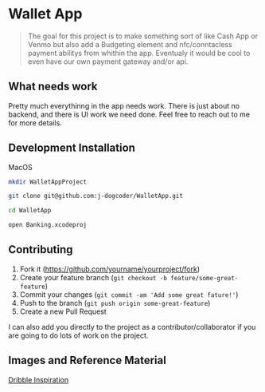 # Wallet App
> The goal for this project is to make something sort of like Cash App or Venmo but also add a Budgeting element and nfc/conntacless payment abilitys from whithin the app. Eventualy it would be cool to even have our own payment gateway and/or api.

## What needs work
Pretty much everythinng in the app needs work. There is just about no backend, and there is UI work we need done. Feel free to reach out to me for more details.

## Development Installation

MacOS

```sh
mkdir WalletAppProject
```

```sh
git clone git@github.com:j-dogcoder/WalletApp.git
```

```sh
cd WalletApp
```

```sh
open Banking.xcodeproj
```

## Contributing

1. Fork it (<https://github.com/yourname/yourproject/fork>)
2. Create your feature branch (`git checkout -b feature/some-great-feature`)
3. Commit your changes (`git commit -am 'Add some great fature!'`)
4. Push to the branch (`git push origin some-great-feature`)
5. Create a new Pull Request

I can also add you directly to the project as a contributor/collaborator if you are going to do lots of work on the project.

## Images and Reference Material
[Dribble Inspiration](https://dribbble.com/shots/13633745-Banking-app-NFC-payment)
